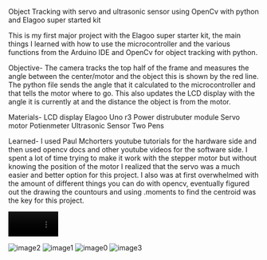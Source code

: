 Object Tracking with servo and ultrasonic sensor using OpenCv with python and Elagoo super started kit

This is my first major project with the Elagoo super starter kit, the main things I learned with how to use the microcontroller and the various functions from the Arduino IDE and OpenCv for object tracking with python. 

Objective-
The camera tracks the top half of the frame and measures the angle between the center/motor and the object this is shown by the red line. The python file sends the angle that it calculated to the microcontroller and that tells the motor where to go. This also updates the LCD display with the angle it is currently at and the distance the object is from the motor.

Materials-
LCD display
Elagoo Uno r3
Power distrubuter module
Servo motor
Potienmeter
Ultrasonic Sensor
Two Pens

Learned-
I used Paul Mchorters youtube tutorials for the hardware side and then used opencv docs and other youtube videos for the software side. I spent a lot of time trying to make it work with the stepper motor but without knowing the position of the motor I realized that the servo was a much easier and better option for this project. I also was at first overwhelmed with the amount of different things you can do with opencv, eventually figured out the drawing the countours and using .moments to find the centroid was the key for this project.


<video src="https://github.com/user-attachments/assets/2b3aa77e-80a5-498f-8e86-c220a2965edc" width=100 length=100></video>


![image2](https://github.com/user-attachments/assets/4b349cc0-2533-46bf-b540-2f07b63e6be7)
![image1](https://github.com/user-attachments/assets/79342086-a339-42c6-a9ba-39071275adf0)
![image0](https://github.com/user-attachments/assets/970c8874-f13f-4138-a666-564c6dc920d2)
![image3](https://github.com/user-attachments/assets/4cdaeae0-90a7-4b03-8486-99599405f210)


